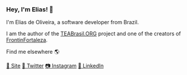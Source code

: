 ### Hey, I'm Elias! 👋

I'm Elias de Oliveira, a software developer from Brazil.

I am the author of the [TEABrasil.ORG](https://teabrasil.org/coletivo) project and one of the creators of [FrontinFortaleza](https://www.instagram.com/frontinfortaleza).

Find me elsewhere 🌎

[🚀 Site](https://canivete.net/)
[🎱 Twitter](https://twitter.com/faeliaso)
[📷 Instagram](https://www.instagram.com/faeliaso/)
[💼 LinkedIn](https://www.linkedin.com/in/faeliaso/)
